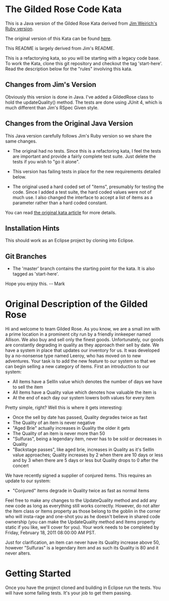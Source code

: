 # The Gilded Rose Code Kata

This is a Java version of the Gilded Rose Kata derived from 
[Jim Weirich's Ruby version](https://github.com/jimweirich/gilded_rose_kata).

The original version of this Kata can be found 
[here](http://iamnotmyself.com/2011/02/13/refactor-this-the-gilded-rose-kata/).

This README is largely derived from Jim's README.

This is a refactorying kata, so you will be starting with a legacy
code base.  To work the Kata, clone this git repository and checkout
the tag 'start-here'. Read the description below for the "rules"
involving this kata.

## Changes from Jim's Version

Obviously this version is done in Java. I've added a GildedRose class to hold the 
updateQuality() method. The tests are done using JUnit 4, which is much different than
Jim's RSpec Given style.

## Changes from the Original Java Version

This Java version carefully follows Jim's Ruby version so we share the same changes.

* The original had no tests.  Since this is a refactoring kata, I feel
  the tests are important and provide a fairly complete test suite.
  Just delete the tests if you wish to "go it alone".
  
* This version has failing tests in place for the new requirements detailed
  below.

* The original used a hard coded set of "items", presumably for
  testing the code.  Since I added a test suite, the hard coded values
  were not of much use.  I also changed the interface to accept a list of
  items as a parameter rather than a hard coded constant.

You can read
[the original kata article](http://iamnotmyself.com/2011/02/13/refactor-this-the-gilded-rose-kata/) for more details.

## Installation Hints

This should work as an Eclipse project by cloning into Eclipse.

## Git Branches

* The 'master' branch contains the starting point for the kata.  It is
  also tagged as 'start-here'.

Hope you enjoy this.     -- Mark


# Original Description of the Gilded Rose

Hi and welcome to team Gilded Rose. As you know, we are a small inn
with a prime location in a prominent city run by a friendly innkeeper
named Allison. We also buy and sell only the finest
goods. Unfortunately, our goods are constantly degrading in quality as
they approach their sell by date. We have a system in place that
updates our inventory for us. It was developed by a no-nonsense type
named Leeroy, who has moved on to new adventures. Your task is to add
the new feature to our system so that we can begin selling a new
category of items. First an introduction to our system:

- All items have a SellIn value which denotes the number of days we
  have to sell the item
- All items have a Quality value which denotes how valuable the item
  is
- At the end of each day our system lowers both values for every item

Pretty simple, right? Well this is where it gets interesting:

  - Once the sell by date has passed, Quality degrades twice as fast
  - The Quality of an item is never negative
  - "Aged Brie" actually increases in Quality the older it gets
  - The Quality of an item is never more than 50
  - "Sulfuras", being a legendary item, never has to be sold or
    decreases in Quality
  - "Backstage passes", like aged brie, increases in Quality as it's
    SellIn value approaches; Quality increases by 2 when there are 10
    days or less and by 3 when there are 5 days or less but Quality
    drops to 0 after the concert

We have recently signed a supplier of conjured items. This requires an update to our system:

- "Conjured" items degrade in Quality twice as fast as normal items

Feel free to make any changes to the UpdateQuality method and add any
new code as long as everything still works correctly. However, do not
alter the Item class or Items property as those belong to the goblin
in the corner who will insta-rage and one-shot you as he doesn't
believe in shared code ownership (you can make the UpdateQuality
method and Items property static if you like, we'll cover for
you). Your work needs to be completed by Friday, February 18, 2011
08:00:00 AM PST.

Just for clarification, an item can never have its Quality increase
above 50, however "Sulfuras" is a legendary item and as such its
Quality is 80 and it never alters.

# Getting Started

Once you have the project cloned and building in Eclipse run the tests.
You will have some failing tests. It's your job to get them passing.
